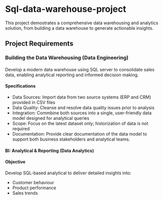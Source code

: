 # Sql-data-warehouse-project
This project demostrates a comprehensive data warehousing and analytics solution, from building a data warehouse to generate actionable insights. 

## Project Requirements
### Building the Data Warehousing (Data Engineering)

#### 
Develop a modern data warehouse using SQL server to consolidate sales data, enabling analytical reporting and informed decision making.

#### Specifications
- Data Sources: Import data from two source systems (ERP and CRM) provided in CSV files
- Data Quality: Cleanse and resolve data quality issues prior to analysis
- Integration: Commbine both sources into a single, user-friendly data model designed for analytical queries
- Scope: Focus on the latest dataset only; historization of data is not required
- Documentation: Provide clear documentation of the data model to support both business stakeholders and analytical teams.

#### BI: Analytical & Reporting (Data Analytics)

#### Objective
Develop SQL-based analytical to deliver detailed insights into:
- Customer behaviour
- Product performance
- Sales trends
